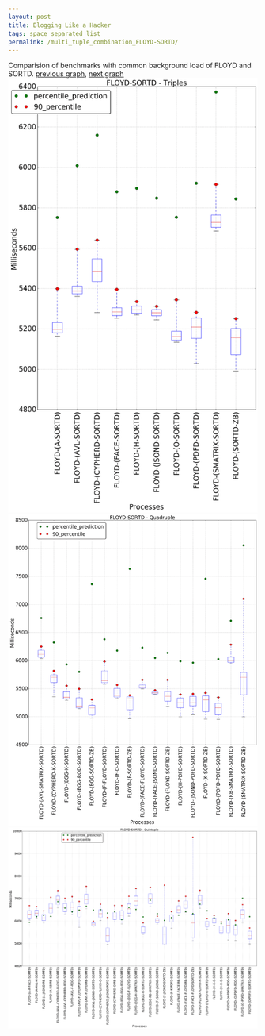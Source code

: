 ```yaml
---
layout: post
title: Blogging Like a Hacker
tags: space separated list
permalink: /multi_tuple_combination_FLOYD-SORTD/
---
```


Comparision of benchmarks with common background load of FLOYD and SORTD.
[previous graph](../multi_tuple_combination_FLOYD-SMATRIX/), [next graph](../multi_tuple_combination_FLOYD-ZB/)
![graph figure](./images/triple/FLOYD/FLOYD-SORTD_box.png)![graph figure](./images/quadruple/FLOYD/FLOYD-SORTD_box.png)![graph figure](./images/quintuple/FLOYD/FLOYD-SORTD_box.png)